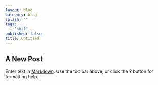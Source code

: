 ```yaml
---
layout: blog
category: blog
splash: ""
tags: 
  - "null"
published: false
title: Untitled
---
```


## A New Post

Enter text in [Markdown](http://daringfireball.net/projects/markdown/). Use the toolbar above, or click the **?** button for formatting help.
